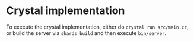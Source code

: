 # Crystal implementation

To execute the crystal implementation, either do `crystal run src/main.cr`, or build the server via `shards build` and then execute `bin/server`.
